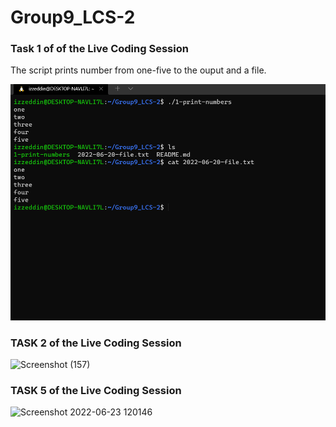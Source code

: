 # Group9_LCS-2
### Task 1 of of the Live Coding Session
The script prints number from one-five to the ouput and a file.

![ScreenShot](/screenshot/1-print-numbers-screenshot.png)

### TASK 2 of the Live Coding Session
![Screenshot (157)](https://user-images.githubusercontent.com/82499435/174637021-2632daa8-4855-469a-9044-f706e7a6a872.png)
### TASK 5 of the Live Coding Session

![Screenshot 2022-06-23 120146](https://user-images.githubusercontent.com/106594429/175274027-f1d94e5f-3c1b-4a49-9b38-51cc46e6af0a.png)
